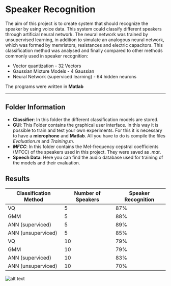 # Speaker Recognition

The aim of this project is to create system that should recognize the speaker by using voice data. This system could classify different speakers through artificial neural network. The neural network was trained by unsupervised learning, in addition to simulate
an analogous neural network, which was formed by memristors, resistances and electric capacitors. This classification method was analysed and finally compared to other methods commonly used in
speaker recognition:

* Vector quantization - 32 Vectors
* Gaussian Mixture Models - 4 Gaussian
* Neural Network (superviced learning) - 64 hidden neurons

The programs were written in **Matlab**

---

## Folder Information 

* **__Classifier__**: In this folder the different classification models are stored.
* **__GUI__**: This Folder contains the graphical user interface. In this way it is possible to train and test your own experiments. 
For this it is necessary to have a **microphone** and **Matlab**. All you have to do is compile the files _Evaluation.m_ and _Training.m_.
* **_MFCC_**: In this folder contains the Mel-frequency cepstral coefficients (MFCC) of the speakers used in this project. They were saved as _.mat_.
* **Speech Data**: Here you can find the audio database used for training of the models and their evaluation.

## Results

| Classification Method | Number of Speakers | Speaker Recognition |
| -- |-- | -- |
| VQ |5 | 87% |
| GMM |5 | 88% |
| ANN (superviced) |5 | 89% |
| ANN (unsuperviced)|5 | 85% |
| VQ |10 | 79% |"
| GMM |10 | 79% |
| ANN (superviced) |10 | 83% |
| ANN (unsuperviced)|10 | 70% |

![alt text](https://github.com/gabrix07/Projects/tree/master/Speaker%20Recognition/Hebbvsback.png "Logo Title Text 1")
